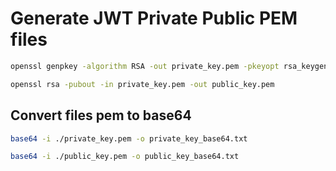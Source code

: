# Generate JWT Private Public PEM files

```bash
openssl genpkey -algorithm RSA -out private_key.pem -pkeyopt rsa_keygen_bits:2048
```

```bash
openssl rsa -pubout -in private_key.pem -out public_key.pem
```

## Convert files pem to base64

```bash
base64 -i ./private_key.pem -o private_key_base64.txt
```

```bash
base64 -i ./public_key.pem -o public_key_base64.txt
```
